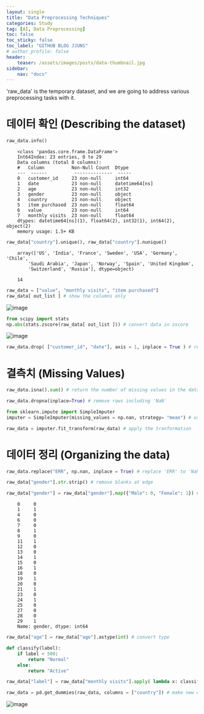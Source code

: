 ```yaml
---
layout: single
title: "Data Preprocessing Techniques"
categories: Study
tag: [AI, Data Preprocessing]
toc: false
toc_sticky: false
toc_label: "GITHUB BLOG JJUNS"
# author_profile: false
header:
    teaser: /assets/images/posts/data-thumbnail.jpg
sidebar:
    nav: "docs"
---
```



'raw_data' is the temporary dataset, and we are going to address various preprocessing tasks with it.


# 데이터 확인 (Describing the dataset)

```python
raw_data.info()
```

        <class 'pandas.core.frame.DataFrame'>
        Int64Index: 23 entries, 0 to 29
        Data columns (total 8 columns):
        #   Column          Non-Null Count  Dtype         
        ---  ------          --------------  -----         
        0   customer_id     23 non-null     int64         
        1   date            23 non-null     datetime64[ns]
        2   age             23 non-null     int32         
        3   gender          23 non-null     object        
        4   country         23 non-null     object        
        5   item purchased  23 non-null     float64       
        6   value           23 non-null     int64         
        7   monthly visits  23 non-null     float64       
        dtypes: datetime64[ns](1), float64(2), int32(1), int64(2), object(2)
        memory usage: 1.5+ KB


```python
raw_data["country"].unique(), raw_data["country"].nunique()
```

        array(['US', 'India', 'France', 'Sweden', 'USA', 'Germany', 'Chile',
            'Saudi Arabia', 'Japan', 'Norway', 'Spain', 'United Kingdom',
            'Switzerland', 'Russia'], dtype=object)

        14

```python
raw_data = ["value", "monthly visits", "item purchased"]
raw_data[ out_list ] # show the columns only
```

![image](https://user-images.githubusercontent.com/39285147/183245866-6fb2efd2-0baa-428a-8d28-60ca50f0eac8.png)


```python
from scipy import stats
np.abs(stats.zscore(raw_data[ out_list ])) # convert data in zscore
```

![image](https://user-images.githubusercontent.com/39285147/183245894-aa7abed2-7b18-4c5b-bb05-7c1de3c925c9.png)


```python
raw_data.drop( ["customer_id", "date"], axis = 1, inplace = True ) # remove columns
```


# 결측치 (Missing Values)

```python
raw_data.isna().sum() # return the number of missing values in the dataset

raw_data.dropna(inplace=True) # remove rows including 'NaN'
```

```python
from sklearn.impute import SimpleImputer
imputer = SimpleImputer(missing_values = np.nan, strategy= "mean") # usually replaced with mean value

raw_data = imputer.fit_transform(raw_data) # apply the tranformation
```

# 데이터 정리 (Organizing the data)
```python
raw_data.replace("ERR", np.nan, inplace = True) # replace 'ERR' to 'NaN'

raw_data["gender"].str.strip() # remove blanks at edge
```


```python
raw_data["gender"] = raw_data["gender"].map({"Male": 0, "Female": 1}) # categorical data
```


        0     0
        1     1
        4     0
        6     0
        7     0
        8     1
        9     0
        11    1
        12    0
        13    0
        14    1
        15    0
        16    1
        18    0
        19    1
        20    0
        21    1
        23    0
        24    1
        25    0
        27    0
        28    0
        29    1
        Name: gender, dtype: int64


```python
raw_data["age"] = raw_data["age"].astype(int) # convert type
```


```python
def classify(label):
    if label < 500:
        return "Normal"
    else:
        return "Active"

raw_data["label"] = raw_data["monthly visits"].apply( lambda x: classify(x) )
```

```python
raw_data = pd.get_dummies(raw_data, columns = ["country"]) # make new columns with the data in the 'country' column
```

![image](https://user-images.githubusercontent.com/39285147/183245822-467b1cd4-2b08-4554-8ed5-ffcacedd9d92.png)


